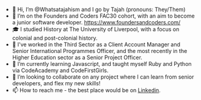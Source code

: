 - 👋 Hi, I’m @Whatsatajahism and I go by Tajah (pronouns: They/Them)
- 👀 I’m on the Founders and Coders FAC30 cohort, with an aim to become a junior software developer. https://www.foundersandcoders.com/
- 🎓 I studied History at The University of Liverpool, with a focus on colonial and post-colonial history.
- 💼 I've worked in the Third Sector as a Client Account Manager and Senior International Programmes Officer, and the most recently in the Higher Education sector as a Senior Project Officer. 
- 🌱 I’m currently learning Javascript, and taught myself Ruby and Python via CodeAcademy and CodeFirstGirls.
- 💞️ I’m looking to collaborate on any project where I can learn from senior developers, and flex my new skills!
- 📫 How to reach me - the best place would be on [Linkedin](https://www.linkedin.com/in/tajah-hamilton-a0845242/).  

<!---
Whatsatajahism/Whatsatajahism is a ✨ special ✨ repository because its `README.md` (this file) appears on your GitHub profile.
You can click the Preview link to take a look at your changes.
--->
